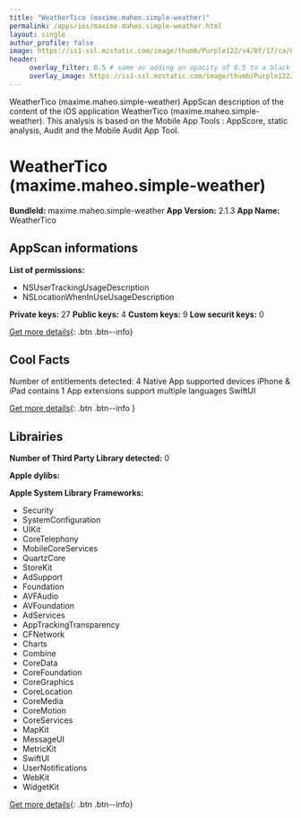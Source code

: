 ```yaml
---
title: "WeatherTico (maxime.maheo.simple-weather)"
permalink: /apps/ios/maxime.maheo.simple-weather.html
layout: single
author_profile: false
image: https://is1-ssl.mzstatic.com/image/thumb/Purple122/v4/8f/17/ca/8f17ca9a-31dd-9421-d648-7c3aabcec8a4/AppIcon-0-1x_U007emarketing-0-7-0-85-220.png/512x512bb.jpg
header: 
     overlay_filter: 0.5 # same as adding an opacity of 0.5 to a black background
     overlay_image: https://is1-ssl.mzstatic.com/image/thumb/Purple122/v4/8f/17/ca/8f17ca9a-31dd-9421-d648-7c3aabcec8a4/AppIcon-0-1x_U007emarketing-0-7-0-85-220.png/512x512bb.jpg
---
```

WeatherTico (maxime.maheo.simple-weather) AppScan description of the content of the iOS application WeatherTico (maxime.maheo.simple-weather). This analysis is based on the Mobile App Tools : AppScore, static analysis, Audit and the Mobile Audit App Tool.

# WeatherTico (maxime.maheo.simple-weather)

**BundleId:** maxime.maheo.simple-weather
**App Version:** 2.1.3
**App Name:** WeatherTico


## AppScan informations 

**List of permissions:** 
- NSUserTrackingUsageDescription
- NSLocationWhenInUseUsageDescription
  
  
**Private keys:** 27
**Public keys:** 4
**Custom keys:** 9
**Low securit keys:** 0
  
[Get more details](/pricing.html){: .btn .btn--info}

## Cool Facts

Number of entitlements detected: 4
Native App
supported devices iPhone & iPad
contains 1 App extensions
support multiple languages
SwiftUI
  
[Get more details](/pricing.html){: .btn .btn--info }

## Librairies 
**Number of Third Party Library detected:** 0


**Apple dylibs:**


**Apple System Library Frameworks:**
- Security
- SystemConfiguration
- UIKit
- CoreTelephony
- MobileCoreServices
- QuartzCore
- StoreKit
- AdSupport
- Foundation
- AVFAudio
- AVFoundation
- AdServices
- AppTrackingTransparency
- CFNetwork
- Charts
- Combine
- CoreData
- CoreFoundation
- CoreGraphics
- CoreLocation
- CoreMedia
- CoreMotion
- CoreServices
- MapKit
- MessageUI
- MetricKit
- SwiftUI
- UserNotifications
- WebKit
- WidgetKit


  
[Get more details](/pricing.html){: .btn .btn--info}

